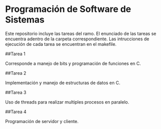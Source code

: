 # Programación de Software de Sistemas

Este repositorio incluye las tareas del ramo. El enunciado de las tareas se encuentra adentro de la carpeta correspondiente.
Las intrucciones de ejecución de cada tarea se encuentran en el makefile.

##Tarea 1

Corresponde a manejo de bits y programación de funciones en C. 

##Tarea 2

Implementación y manejo de estructuras de datos en C.

##Tarea 3

Uso de threads para realizar multiples procesos en paralelo.

##Tarea 4

Programación de servidor y cliente. 
